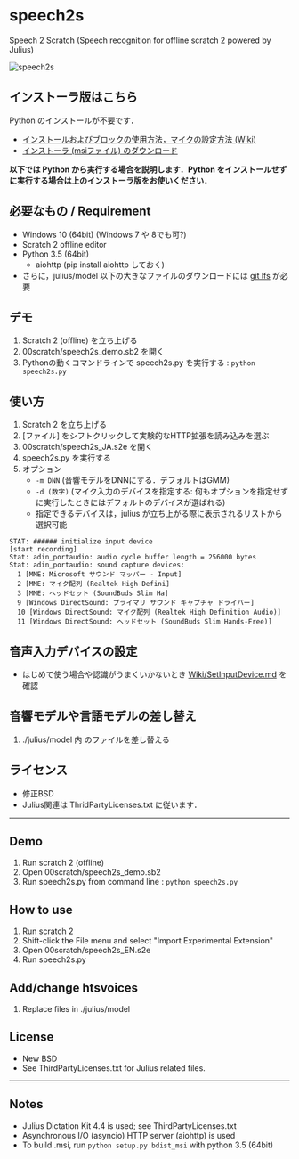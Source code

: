 # speech2s
Speech 2 Scratch (Speech recognition for offline scratch 2 powered by Julius)

![speech2s](https://github.com/memakura/speech2s/blob/master/images/ScratchSpeechRecog.png)

## インストーラ版はこちら
Python のインストールが不要です．
- [インストールおよびブロックの使用方法，マイクの設定方法 (Wiki)](https://github.com/memakura/speech2s/wiki)
- [インストーラ (msiファイル) のダウンロード](https://github.com/memakura/speech2s/releases)

**以下では Python から実行する場合を説明します．Python をインストールせずに実行する場合は上のインストーラ版をお使いください．**

## 必要なもの / Requirement
- Windows 10 (64bit) (Windows 7 や 8でも可?)
- Scratch 2 offline editor
- Python 3.5 (64bit)
    - aiohttp (pip install aiohttp しておく)
- さらに，julius/model 以下の大きなファイルのダウンロードには [git lfs](https://git-lfs.github.com/) が必要

## デモ
1. Scratch 2 (offline) を立ち上げる
1. 00scratch/speech2s_demo.sb2 を開く
1. Pythonの動くコマンドラインで speech2s.py を実行する : `python speech2s.py`

## 使い方
1. Scratch 2 を立ち上げる
1. [ファイル] をシフトクリックして実験的なHTTP拡張を読み込みを選ぶ
1. 00scratch/speech2s_JA.s2e を開く
1. speech2s.py を実行する
1. オプション
    - `-m DNN` (音響モデルをDNNにする．デフォルトはGMM)
    - `-d (数字)` (マイク入力のデバイスを指定する: 何もオプションを指定せずに実行したときにはデフォルトのデバイスが選ばれる)
    - 指定できるデバイスは，julius が立ち上がる際に表示されるリストから選択可能
```
STAT: ###### initialize input device
[start recording]
Stat: adin_portaudio: audio cycle buffer length = 256000 bytes
Stat: adin_portaudio: sound capture devices:
  1 [MME: Microsoft サウンド マッパー - Input]
  2 [MME: マイク配列 (Realtek High Defini]
  3 [MME: ヘッドセット (SoundBuds Slim Ha]
  9 [Windows DirectSound: プライマリ サウンド キャプチャ ドライバー]
  10 [Windows DirectSound: マイク配列 (Realtek High Definition Audio)]
  11 [Windows DirectSound: ヘッドセット (SoundBuds Slim Hands-Free)]
```

## 音声入力デバイスの設定
- はじめて使う場合や認識がうまくいかないとき [Wiki/SetInputDevice.md](https://github.com/memakura/speech2s/wiki/SetInputDevice.md) を確認

## 音響モデルや言語モデルの差し替え
1. ./julius/model 内 のファイルを差し替える

## ライセンス
- 修正BSD
- Julius関連は ThridPartyLicenses.txt に従います．

----

## Demo
1. Run scratch 2 (offline)
1. Open 00scratch/speech2s_demo.sb2
1. Run speech2s.py from command line : `python speech2s.py`

## How to use
1. Run scratch 2
1. Shift-click the File menu and select "Import Experimental Extension"
1. Open 00scratch/speech2s_EN.s2e
1. Run speech2s.py

## Add/change htsvoices
1. Replace files in ./julius/model

## License
- New BSD
- See ThirdPartyLicenses.txt for Julius related files.

----
## Notes
- Julius Dictation Kit 4.4 is used; see ThirdPartyLicenses.txt
- Asynchronous I/O (asyncio) HTTP server (aiohttp) is used
- To build .msi, run `python setup.py bdist_msi` with python 3.5 (64bit)

